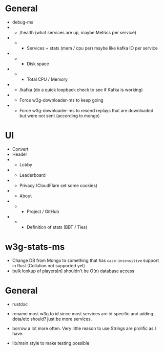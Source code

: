 # General
- debug-ms
- - /health (what services are up, maybe Metrics per service)
- - - Services + stats (mem / cpu per) maybe like kafka IO per service
- - - Disk space
- - - Total CPU / Memory
- - /kafka (do a quick loopback check to see if Kafka is working)
- - Force w3g-downloader-ms to keep going
- - Force w3g-downloader-ms to resend replays that are downloaded but were not sent (according to mongo)

# UI
- Convert 
- Header
- - Lobby
- - Leaderboard
- - Privacy (CloudFlare set some cookies)
- - About
- - - Project / GitHub
- - - Definition of stats (BBT / Ties)

# w3g-stats-ms
- Change DB from Mongo to something that has `case-insensitive` support in Rust (Collation not supported yet)
- bulk lookup of players[n] shouldn't be O(n) database access

# General
- rustdoc

- rename most w3g to id since most services are id specific and adding dota/etc should? just be more services.
- borrow a lot more often. Very little reason to use Strings are prolific as I have.
- lib/main style to make testing possible
